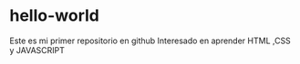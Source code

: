 # hello-world
Este es mi primer repositorio en github
Interesado en aprender HTML ,CSS y JAVASCRIPT

